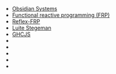 * [Obsidian Systems](https://obsidian.systems)
* [Functional reactive programming (FRP)](https://en.wikipedia.org/wiki/Functional_reactive_programming)
* [Reflex-FRP](https://reflex-frp.org/)
* [Luite Stegeman](https://github.com/luite)
* [GHCJS](https://github.com/ghcjs/ghcjs)
* []()
* []()
* []()
* []()
* []()
